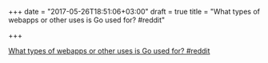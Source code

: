 +++
date = "2017-05-26T18:51:06+03:00"
draft = true
title = "What types of webapps or other uses is Go used for?  #reddit"

+++

<p><a href="https://t.co/aDaunuHdfj">What types of webapps or other uses is Go used for?  #reddit</a></p>